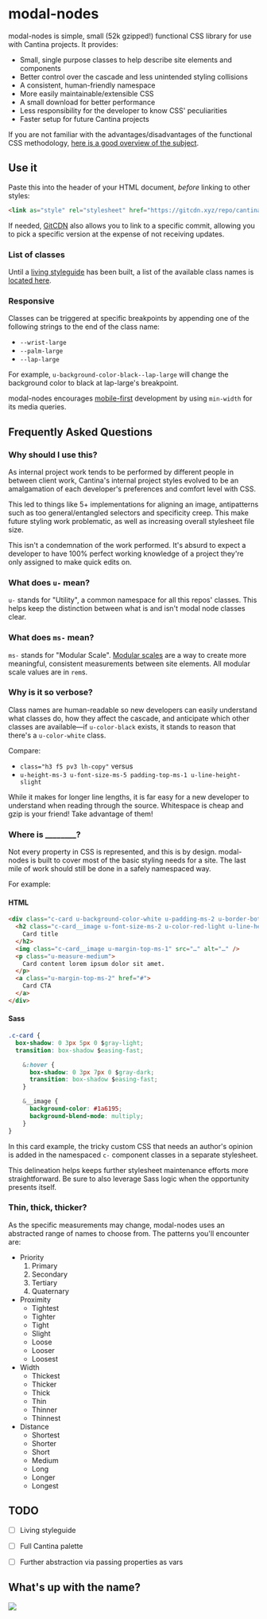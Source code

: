 # modal-nodes

modal-nodes is simple, small (52k gzipped!) functional CSS library for use with Cantina projects. It provides:

- Small, single purpose classes to help describe site elements and components
- Better control over the cascade and less unintended styling collisions
- A consistent, human-friendly namespace
- More easily maintainable/extensible CSS
- A small download for better performance
- Less responsibility for the developer to know CSS' peculiarities
- Faster setup for future Cantina projects

If you are not familiar with the advantages/disadvantages of the functional CSS methodology, [here is a good overview of the subject](https://adamwathan.me/css-utility-classes-and-separation-of-concerns/).


## Use it

Paste this into the header of your HTML document, *before* linking to other styles:

``` html
<link as="style" rel="stylesheet" href="https://gitcdn.xyz/repo/cantinac/modal-nodes/master/dist/main.css" />
```

If needed, [GitCDN](https://github.com/schme16/gitcdn.xyz#how-to-use) also allows you to link to a specific commit, allowing you to pick a specific version at the expense of not receiving updates.

### List of classes
Until a [living styleguide](#todo) has been built, a list of the available class names is [located here](https://github.com/cantinac/modal-nodes/blob/master/class-names.md).

### Responsive

Classes can be triggered at specific breakpoints by appending one of the following strings to the end of the class name:

- `--wrist-large`
- `--palm-large`
- `--lap-large`

For example, `u-background-color-black--lap-large` will change the background color to black at lap-large's breakpoint. 

modal-nodes encourages [mobile-first](https://www.uxmatters.com/mt/archives/2012/03/mobile-first-what-does-it-mean.php) development by using `min-width` for its media queries.


## Frequently Asked Questions

### Why should I use this?

As internal project work tends to be performed by different people in between client work, Cantina's internal project styles evolved to be an amalgamation of each developer's preferences and comfort level with CSS.

This led to things like 5+ implementations for aligning an image, antipatterns such as too general/entangled selectors and specificity creep. This make future styling work problematic, as well as increasing overall stylesheet file size. 

This isn't a condemnation of the work performed. It's absurd to expect a developer to have 100% perfect working knowledge of a project they're only assigned to make quick edits on.


### What does `u-` mean?

`u-` stands for "Utility", a common namespace for all this repos' classes. This helps keep the distinction between what is and isn't modal node classes clear.


### What does `ms-` mean?

`ms-` stands for "Modular Scale". [Modular scales](https://alistapart.com/article/more-meaningful-typography) are a way to create more meaningful, consistent measurements between site elements. All modular scale values are in `rem`s.


### Why is it so verbose?

Class names are human-readable so new developers can easily understand what classes do, how they affect the cascade, and anticipate which other classes are available—if `u-color-black` exists, it stands to reason that there's a `u-color-white` class.

Compare:

- `class="h3 f5 pv3 lh-copy"` versus
- `u-height-ms-3 u-font-size-ms-5 padding-top-ms-1 u-line-height-slight`

While it makes for longer line lengths, it is far easy for a new developer to understand when reading through the source. Whitespace is cheap and gzip is your friend! Take advantage of them!


### Where is ________?

Not every property in CSS is represented, and this is by design. modal-nodes is built to cover most of the basic styling needs for a site. The last mile of work should still be done in a safely namespaced way.

For example:

#### HTML
``` html
<div class="c-card u-background-color-white u-padding-ms-2 u-border-bottom-thinner">
  <h2 class="c-card__image u-font-size-ms-2 u-color-red-light u-line-height-tight">
    Card title
  </h2>
  <img class="c-card__image u-margin-top-ms-1" src="…" alt="…" />
  <p class="u-measure-medium">
    Card content lorem ipsum dolor sit amet.
  </p>
  <a class="u-margin-top-ms-2" href="#">
    Card CTA
  </a>
</div>
```

#### Sass
``` css
.c-card {
  box-shadow: 0 3px 5px 0 $gray-light;
  transition: box-shadow $easing-fast;

	&:hover {
	  box-shadow: 0 3px 7px 0 $gray-dark;
	  transition: box-shadow $easing-fast;
	}

    &__image {
      background-color: #1a6195;
      background-blend-mode: multiply;
    }
}
```

In this card example, the tricky custom CSS that needs an author's opinion is added in the namespaced `c-` component classes in a separate stylesheet.

This delineation helps keeps further stylesheet maintenance efforts more straightforward. Be sure to also leverage Sass logic when the opportunity presents itself.

### Thin, thick, thicker?

As the specific measurements may change, modal-nodes uses an abstracted range of names to choose from. The patterns you'll encounter are:

- Priority 
    1. Primary
    1. Secondary
    1. Tertiary
    1. Quaternary
- Proximity
    - Tightest
    - Tighter
    - Tight
    - Slight
    - Loose
    - Looser
    - Loosest
- Width
    - Thickest
    - Thicker
    - Thick
    - Thin
    - Thinner
    - Thinnest
- Distance
    - Shortest
    - Shorter
    - Short
    - Medium
    - Long
    - Longer
    - Longest


## TODO

- [ ] Living styleguide
- [ ] Full Cantina palette
- [ ] Further abstraction via passing properties as vars


## What's up with the name?

![](https://i.imgur.com/2bTV6oc.jpg)







